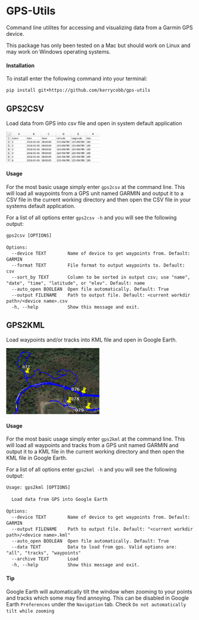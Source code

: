 # GPS-Utils
Command line utilites for accessing and visualizing data from a Garmin GPS device.

This package has only been tested on a Mac but should work on Linux and may work on Windows operating systems.


#### Installation
To install enter the following command into your terminal:

```bash
pip install git+https://github.com/kerrycobb/gps-utils
```


## GPS2CSV
Load data from GPS into csv file and open in system default application

<img src="imgs/csv.png" width="250px">

#### Usage
For the most basic usage simply enter `gps2csv` at the command line. This will load all waypoints from a GPS unit named GARMIN and output it to a CSV file in the current working directory and then open the CSV file in your systems default application.

For a list of all options enter `gps2csv -h` and you will see the following output:

```
gps2csv [OPTIONS]

Options:
  --device TEXT        Name of device to get waypoints from. Default: GARMIN
  --format TEXT        File format to output waypoints to. Default: csv
  --sort_by TEXT       Column to be sorted in output csv; use "name", "date", "time", "latitude", or "elev". Default: name
  --auto_open BOOLEAN  Open file automatically. Default: True
  --output FILENAME    Path to output file. Default: <current workdir path>/<device name>.csv
  -h, --help           Show this message and exit.
```


## GPS2KML
Load waypoints and/or tracks into KML file and open in Google Earth.

<img src="imgs/kml.png" width="250px">

#### Usage
For the most basic usage simply enter `gps2kml` at the command line. This will load all waypoints and tracks from a GPS unit named GARMIN and output it to a KML file in the current working directory and then open the KML file in Google Earth.

For a list of all options enter `gps2kml -h` and you will see the following output:

```
Usage: gps2kml [OPTIONS]

  Load data from GPS into Google Earth

Options:
  --device TEXT        Name of device to get waypoints from. Default: GARMIN
  --output FILENAME    Path to output file. Default: "<current workdir path>/<device name>.kml"
  --auto_open BOOLEAN  Open file automatically. Default: True
  --data TEXT          Data to load from gps. Valid options are: "all", "tracks", "waypoints"
  --archive TEXT       Load
  -h, --help           Show this message and exit.
```


#### Tip
Google Earth will automatically tilt the window when zooming to your points and tracks which some may find annoying. This can be disabled in Google Earth `Preferences` under the `Navigation` tab. Check `Do not automatically tilt while zooming`
